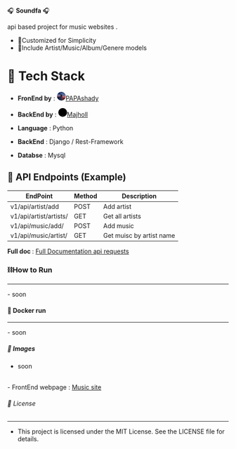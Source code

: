 🎧 <b>Soundfa</b> 🎧

api based project for music websites . 

- 📝Customized for Simplicity 
- 📁Include Artist/Music/Album/Genere models




# 🔧 Tech Stack
- <b>FronEnd by</b> : <a href='https://github.com/PAPAshady'><img src='icons/PAPAshady.jpg' width="20px" height="20px" style='border-radius:20px'></img>PAPAshady</a>

- <b>BackEnd by</b> : <a href='https://github.com/Majholl'><img src='icons/Majholl.jpg' width="20px" height="20px" style='border-radius:20px'></img>Majholl</a> 


- <b>Language</b> : Python

- <b>BackEnd</b> : Django / Rest-Framework 

- <b>Databse</b> : Mysql



## 📌 API Endpoints (Example)
 
| EndPoint |  Method | Description |
|----------|----------|----------|
| v1/api/artist/add | POST | Add artist|
| v1/api/artist/artists/ | GET | Get all artists |
|v1/api/music/add/ | POST | Add music |
| v1/api/music/artist/ | GET | Get muisc by artist name |

<b>Full doc </b>: <a href='https://www.postman.com/grey-escape-224969/soundfa'>Full Documentation api requests</a>


### ⛓️How to Run 
<hr>
- soon



#### 🐬 Docker run 
<hr>
- soon

##### 📸 Images 
- soon

<br>
- FrontEnd webpage : <a href='https://Muzik-site.netlify.app'> Music site </a>

###### 📜 License
<hr>

- This project is licensed under the MIT License. See the LICENSE file for details.

